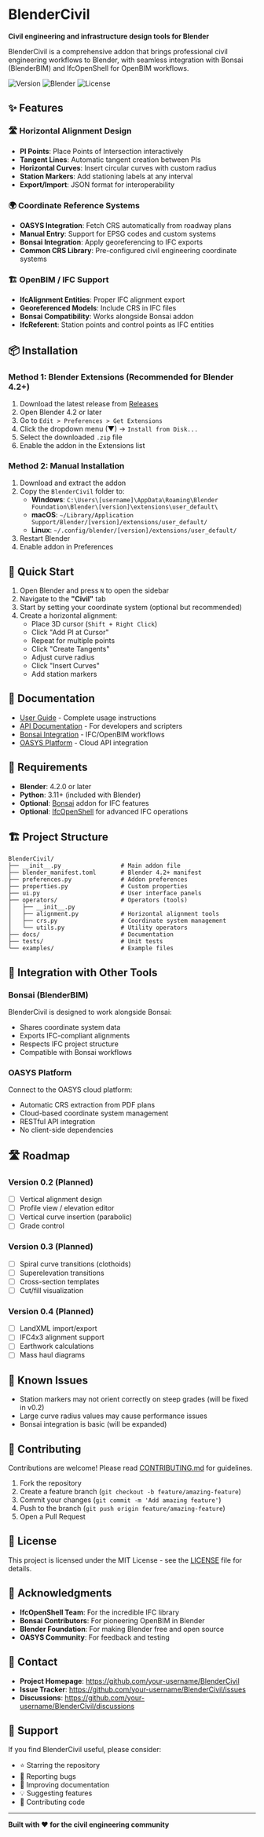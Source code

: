 # BlenderCivil

**Civil engineering and infrastructure design tools for Blender**

BlenderCivil is a comprehensive addon that brings professional civil engineering workflows to Blender, with seamless integration with Bonsai (BlenderBIM) and IfcOpenShell for OpenBIM workflows.

![Version](https://img.shields.io/badge/version-0.1.0-blue)
![Blender](https://img.shields.io/badge/blender-4.2%2B-orange)
![License](https://img.shields.io/badge/license-MIT-green)

## ✨ Features

### 🛣️ Horizontal Alignment Design
- **PI Points**: Place Points of Intersection interactively
- **Tangent Lines**: Automatic tangent creation between PIs
- **Horizontal Curves**: Insert circular curves with custom radius
- **Station Markers**: Add stationing labels at any interval
- **Export/Import**: JSON format for interoperability

### 🌍 Coordinate Reference Systems
- **OASYS Integration**: Fetch CRS automatically from roadway plans
- **Manual Entry**: Support for EPSG codes and custom systems
- **Bonsai Integration**: Apply georeferencing to IFC exports
- **Common CRS Library**: Pre-configured civil engineering coordinate systems

### 🏗️ OpenBIM / IFC Support
- **IfcAlignment Entities**: Proper IFC alignment export
- **Georeferenced Models**: Include CRS in IFC files
- **Bonsai Compatibility**: Works alongside Bonsai addon
- **IfcReferent**: Station points and control points as IFC entities

## 📦 Installation

### Method 1: Blender Extensions (Recommended for Blender 4.2+)

1. Download the latest release from [Releases](https://github.com/your-username/BlenderCivil/releases)
2. Open Blender 4.2 or later
3. Go to `Edit > Preferences > Get Extensions`
4. Click the dropdown menu (▼) → `Install from Disk...`
5. Select the downloaded `.zip` file
6. Enable the addon in the Extensions list

### Method 2: Manual Installation

1. Download and extract the addon
2. Copy the `BlenderCivil` folder to:
   - **Windows**: `C:\Users\[username]\AppData\Roaming\Blender Foundation\Blender\[version]\extensions\user_default\`
   - **macOS**: `~/Library/Application Support/Blender/[version]/extensions/user_default/`
   - **Linux**: `~/.config/blender/[version]/extensions/user_default/`
3. Restart Blender
4. Enable addon in Preferences

## 🚀 Quick Start

1. Open Blender and press `N` to open the sidebar
2. Navigate to the **"Civil"** tab
3. Start by setting your coordinate system (optional but recommended)
4. Create a horizontal alignment:
   - Place 3D cursor (`Shift + Right Click`)
   - Click "Add PI at Cursor"
   - Repeat for multiple points
   - Click "Create Tangents"
   - Adjust curve radius
   - Click "Insert Curves"
   - Add station markers

## 📖 Documentation

- [User Guide](docs/user_guide.md) - Complete usage instructions
- [API Documentation](docs/api.md) - For developers and scripters
- [Bonsai Integration](docs/bonsai_integration.md) - IFC/OpenBIM workflows
- [OASYS Platform](docs/oasys_integration.md) - Cloud API integration

## 🔧 Requirements

- **Blender**: 4.2.0 or later
- **Python**: 3.11+ (included with Blender)
- **Optional**: [Bonsai](https://extensions.blender.org/add-ons/bonsai/) addon for IFC features
- **Optional**: [IfcOpenShell](https://ifcopenshell.org/) for advanced IFC operations

## 🏗️ Project Structure

```
BlenderCivil/
├── __init__.py                 # Main addon file
├── blender_manifest.toml       # Blender 4.2+ manifest
├── preferences.py              # Addon preferences
├── properties.py               # Custom properties
├── ui.py                       # User interface panels
├── operators/                  # Operators (tools)
│   ├── __init__.py
│   ├── alignment.py            # Horizontal alignment tools
│   ├── crs.py                  # Coordinate system management
│   └── utils.py                # Utility operators
├── docs/                       # Documentation
├── tests/                      # Unit tests
└── examples/                   # Example files
```

## 🤝 Integration with Other Tools

### Bonsai (BlenderBIM)
BlenderCivil is designed to work alongside Bonsai:
- Shares coordinate system data
- Exports IFC-compliant alignments
- Respects IFC project structure
- Compatible with Bonsai workflows

### OASYS Platform
Connect to the OASYS cloud platform:
- Automatic CRS extraction from PDF plans
- Cloud-based coordinate system management
- RESTful API integration
- No client-side dependencies

## 🛣️ Roadmap

### Version 0.2 (Planned)
- [ ] Vertical alignment design
- [ ] Profile view / elevation editor
- [ ] Vertical curve insertion (parabolic)
- [ ] Grade control

### Version 0.3 (Planned)
- [ ] Spiral curve transitions (clothoids)
- [ ] Superelevation transitions
- [ ] Cross-section templates
- [ ] Cut/fill visualization

### Version 0.4 (Planned)
- [ ] LandXML import/export
- [ ] IFC4x3 alignment support
- [ ] Earthwork calculations
- [ ] Mass haul diagrams

## 🐛 Known Issues

- Station markers may not orient correctly on steep grades (will be fixed in v0.2)
- Large curve radius values may cause performance issues
- Bonsai integration is basic (will be expanded)

## 🤝 Contributing

Contributions are welcome! Please read [CONTRIBUTING.md](CONTRIBUTING.md) for guidelines.

1. Fork the repository
2. Create a feature branch (`git checkout -b feature/amazing-feature`)
3. Commit your changes (`git commit -m 'Add amazing feature'`)
4. Push to the branch (`git push origin feature/amazing-feature`)
5. Open a Pull Request

## 📜 License

This project is licensed under the MIT License - see the [LICENSE](LICENSE) file for details.

## 🙏 Acknowledgments

- **IfcOpenShell Team**: For the incredible IFC library
- **Bonsai Contributors**: For pioneering OpenBIM in Blender
- **Blender Foundation**: For making Blender free and open source
- **OASYS Community**: For feedback and testing

## 📧 Contact

- **Project Homepage**: https://github.com/your-username/BlenderCivil
- **Issue Tracker**: https://github.com/your-username/BlenderCivil/issues
- **Discussions**: https://github.com/your-username/BlenderCivil/discussions

## 💖 Support

If you find BlenderCivil useful, please consider:
- ⭐ Starring the repository
- 🐛 Reporting bugs
- 📖 Improving documentation
- 💡 Suggesting features
- 🤝 Contributing code

---

**Built with ❤️ for the civil engineering community**
